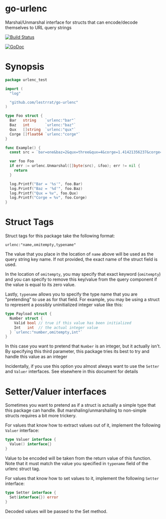 # go-urlenc

Marshal/Unmarshal interface for structs that can encode/decode themselves to URL query strings

[![Build Status](https://travis-ci.org/lestrrat/go-urlenc.svg?branch=master)](https://travis-ci.org/lestrrat/go-urlenc)

[![GoDoc](https://godoc.org/github.com/lestrrat/go-urlenc?status.svg)](https://godoc.org/github.com/lestrrat/go-urlenc)

# Synopsis

```go
package urlenc_test

import (
  "log"

  "github.com/lestrrat/go-urlenc"
)

type Foo struct {
  Bar   string    `urlenc:"bar"`
  Baz   int       `urlenc:"baz"`
  Qux   []string  `urlenc:"qux"`
  Corge []float64 `urlenc:"corge"`
}

func Example() {
  const src = `bar=one&baz=2&qux=three&qux=4&corge=1.41421356237&corge=2.2360679775`

  var foo Foo
  if err := urlenc.Unmarshal([]byte(src), &foo); err != nil {
    return
  }

  log.Printf("Bar = '%s'", foo.Bar)
  log.Printf("Baz = '%d'", foo.Baz)
  log.Printf("Qux = %v", foo.Qux)
  log.Printf("Corge = %v", foo.Corge)
}
```

# Struct Tags

Struct tags for this package take the following format:

```
urlenc:"name,omitempty,typename"
```

The value that you place in the location of `name` above will be used as the
query string key name. If not provided, the exact name of the struct field
is used.

In the location of `omitempty`, you may specify that exact keyword (`omitempty`)
and you can specify to remove this key/value from the query component if
the value is equal to its zero value.

Lastly, `typename` allows you to specify the type name that you are "pretending"
to use as for that field. For example, you may be using a struct to represent
a possibly uninitialized integer value like this:

```go
type Payload struct {
  Number struct {
    Valid bool // true if this value has been initialized
    Int   int  // the actual integer value
  } `urlenc:"number,omitempty,int"`
}
```

In this case you want to pretend that `Number` is an integer, but it actually isn't.
By specifying this third parameter, this package tries its best to try and handle
this value as an integer

Incidentally, if you use this option you almost always want to use the `Setter` and
`Valuer` interfaces. See elsewhere in this document for details

# Setter/Valuer interfaces

Sometimes you want to pretend as if a struct is actually a simple type that this
package can handle. But marshaling/unmarshaling to non-simple structs requires
a bit more trickery.

For values that know how to extract values out of it, implement the following
`Valuer` interface:

```go
type Valuer interface {
  Value() interface{}
}
```

Value to be encoded will be taken from the return value of this function.
Note that it must match the value you specified in `typename` field of
the urlenc struct tag.

For values that know how to set values to it, implement the following `Setter`
interface:

```go
type Setter interface {
  Set(interface{}) error
}
```

Decoded values will be passed to the Set method.
